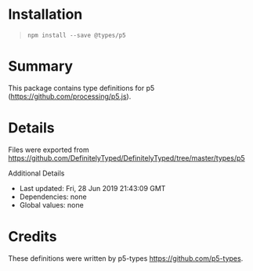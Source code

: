 # Installation
> `npm install --save @types/p5`

# Summary
This package contains type definitions for p5 (https://github.com/processing/p5.js).

# Details
Files were exported from https://github.com/DefinitelyTyped/DefinitelyTyped/tree/master/types/p5

Additional Details
 * Last updated: Fri, 28 Jun 2019 21:43:09 GMT
 * Dependencies: none
 * Global values: none

# Credits
These definitions were written by p5-types <https://github.com/p5-types>.
